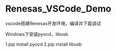 # Renesas_VSCode_Demo
vscode搭建Renesas开发环境，编译并下载调试

Windows下安装pyocd，libusb

1.pip install pyocd
2.pip install libusb
